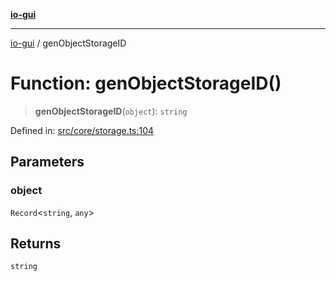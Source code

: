 [**io-gui**](../README.md)

***

[io-gui](../README.md) / genObjectStorageID

# Function: genObjectStorageID()

> **genObjectStorageID**(`object`): `string`

Defined in: [src/core/storage.ts:104](https://github.com/io-gui/io/blob/main/src/core/storage.ts#L104)

## Parameters

### object

`Record`\<`string`, `any`\>

## Returns

`string`
